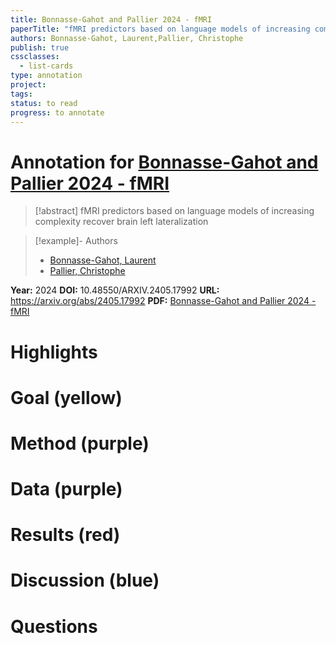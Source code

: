 ```yaml
---
title: Bonnasse-Gahot and Pallier 2024 - fMRI
paperTitle: "fMRI predictors based on language models of increasing complexity recover brain left lateralization"
authors: Bonnasse-Gahot, Laurent,Pallier, Christophe
publish: true
cssclasses:
  - list-cards
type: annotation
project:
tags:
status: to read
progress: to annotate
---
```

# Annotation for [Bonnasse-Gahot and Pallier 2024 - fMRI](Papers/References/Bonnasse-Gahot%20and%20Pallier%202024%20-%20fMRI)

> [!abstract] fMRI predictors based on language models of increasing complexity recover brain left lateralization

> [!example]- Authors
> - [Bonnasse-Gahot, Laurent](Bonnasse-Gahot%2C%20Laurent)
> - [Pallier, Christophe](Pallier%2C%20Christophe)

**Year:** 2024
**DOI:** 10.48550/ARXIV.2405.17992
**URL:** https://arxiv.org/abs/2405.17992
**PDF:** [Bonnasse-Gahot and Pallier 2024 - fMRI](Papers/PDFs/Bonnasse-Gahot%20and%20Pallier%202024%20-%20fMRI%20predictors%20based%20on%20language%20models%20of%20increasing%20complexity%20recover%20brain%20left%20lateralization.pdf)

# Highlights


# Goal (yellow)


# Method (purple)


# Data (purple)


# Results (red)


# Discussion (blue)


# Questions

